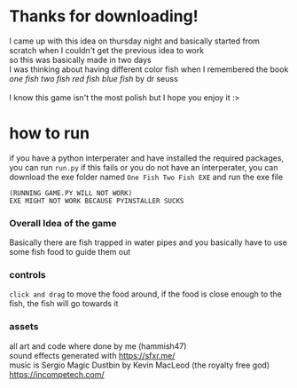 # Thanks for downloading!

I came up with this idea on thursday night and basically started from scratch when I couldn't get the previous idea to work <br>
so this was basically made in two days<br>
I was thinking about having different color fish when I remembered the book <i>one fish two fish red fish blue fish</i> by dr seuss<br><br>
I know this game isn't the most polish but I hope you enjoy it :>

# how to run

if you have a python interperater and have installed the required packages, you can run `run.py` if this fails or you do not have an interperater, you can download the exe folder named `One Fish Two Fish EXE` and run the exe file

`(RUNNING GAME.PY WILL NOT WORK)`<br>
`EXE MIGHT NOT WORK BECAUSE PYINSTALLER SUCKS`

### Overall Idea of the game

Basically there are fish trapped in water pipes and you basically have to use some fish food to guide them out

### controls

`click and drag` to move the food around, if the food is close enough to the fish, the fish will go towards it

### assets

all art and code where done by me (hammish47)<br>
sound effects generated with https://sfxr.me/ <br>
music is Sergio Magic Dustbin by Kevin MacLeod (the royalty free god) https://incompetech.com/
